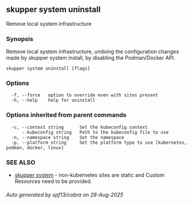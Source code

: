## skupper system uninstall

Remove local system infrastructure

### Synopsis

Remove local system infrastructure, undoing the configuration changes made by skupper system install, by disabling the Podman/Docker API.

```
skupper system uninstall [flags]
```

### Options

```
  -f, --force   option to override even with sites present
  -h, --help    help for uninstall
```

### Options inherited from parent commands

```
  -c, --context string      Set the kubeconfig context
      --kubeconfig string   Path to the kubeconfig file to use
  -n, --namespace string    Set the namespace
  -p, --platform string     Set the platform type to use [kubernetes, podman, docker, linux]
```

### SEE ALSO

* [skupper system](skupper_system.md)	 - non-kubernetes sites are static and Custom Resources need to be provided.

###### Auto generated by spf13/cobra on 28-Aug-2025
